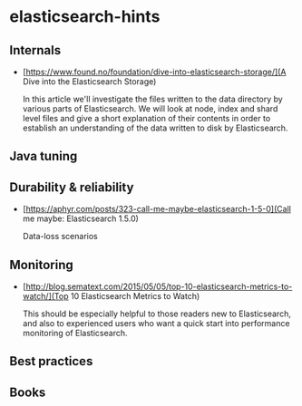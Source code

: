 # elasticsearch-hints

## Internals

- [https://www.found.no/foundation/dive-into-elasticsearch-storage/](A Dive into the Elasticsearch Storage)
  
   In this article we'll investigate the files written to the data directory by various parts of Elasticsearch. We will look at node, index and shard level files and give a short explanation of their contents in order to establish an understanding of the data written to disk by Elasticsearch.


## Java tuning

## Durability & reliability

- [https://aphyr.com/posts/323-call-me-maybe-elasticsearch-1-5-0](Call me maybe: Elasticsearch 1.5.0)

   Data-loss scenarios

## Monitoring

- [http://blog.sematext.com/2015/05/05/top-10-elasticsearch-metrics-to-watch/](Top 10 Elasticsearch Metrics to Watch)

   This should be especially helpful to those readers new to Elasticsearch, and also to experienced users who want a quick start into performance monitoring of Elasticsearch.

## Best practices

## Books
